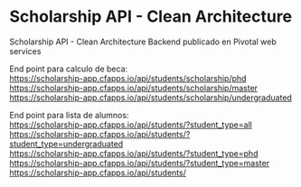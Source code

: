 # Scholarship API - Clean Architecture
Scholarship API - Clean Architecture
Backend publicado en Pivotal web services

End point para calculo de beca: <br>
https://scholarship-app.cfapps.io/api/students/scholarship/phd <br>
https://scholarship-app.cfapps.io/api/students/scholarship/master <br>
https://scholarship-app.cfapps.io/api/students/scholarship/undergraduated <br>

End point para lista de alumnos: <br>
https://scholarship-app.cfapps.io/api/students/?student_type=all <br>
https://scholarship-app.cfapps.io/api/students/?student_type=undergraduated <br>
https://scholarship-app.cfapps.io/api/students/?student_type=phd <br>
https://scholarship-app.cfapps.io/api/students/?student_type=master <br>
https://scholarship-app.cfapps.io/api/students/ <br>